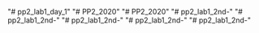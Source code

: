 "# pp2_lab1_day_1" 
"# PP2_2020" 
"# PP2_2020" 
"# pp2_lab1_2nd-" 
"# pp2_lab1_2nd-" 
"# pp2_lab1_2nd-" 
"# pp2_lab1_2nd-" 
"# pp2_lab1_2nd-" 
